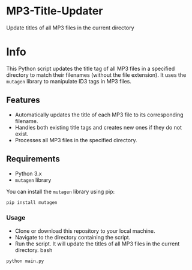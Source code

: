 # MP3-Title-Updater
Update titles of all MP3 files in the current directory

#  Info

This Python script updates the title tag of all MP3 files in a specified directory to match their filenames (without the file extension). It uses the `mutagen` library to manipulate ID3 tags in MP3 files.

## Features

- Automatically updates the title of each MP3 file to its corresponding filename.
- Handles both existing title tags and creates new ones if they do not exist.
- Processes all MP3 files in the specified directory.

## Requirements

- Python 3.x
- `mutagen` library

You can install the `mutagen` library using pip:

```bash
pip install mutagen
```

### Usage
- Clone or download this repository to your local machine.
- Navigate to the directory containing the script.
- Run the script. It will update the titles of all MP3 files in the current directory. bash

```bash
python main.py
```

